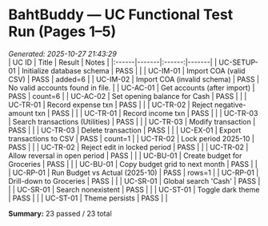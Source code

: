 # BahtBuddy — UC Functional Test Run (Pages 1–5)
_Generated: 2025-10-27 21:43:29_  
| UC ID | Title | Result | Notes |
|:------|-------|:------:|-------|
| UC-SETUP-01 | Initialize database schema | PASS |  |
| UC-IM-01 | Import COA (valid CSV) | PASS | added=6 |
| UC-IM-02 | Import COA (invalid schema) | PASS | No valid accounts found in file. |
| UC-AC-01 | Get accounts (after import) | PASS | count=6 |
| UC-AC-02 | Set opening balance for Cash | PASS |  |
| UC-TR-01 | Record expense txn | PASS |  |
| UC-TR-02 | Reject negative-amount txn | PASS |  |
| UC-TR-01 | Record income txn | PASS |  |
| UC-TR-03 | Search transactions (Utilities) | PASS |  |
| UC-TR-03 | Modify transaction | PASS |  |
| UC-TR-03 | Delete transaction | PASS |  |
| UC-EX-01 | Export transactions to CSV | PASS | count=1 |
| UC-TR-02 | Lock period 2025-10 | PASS |  |
| UC-TR-02 | Reject edit in locked period | PASS |  |
| UC-TR-02 | Allow reversal in open period | PASS |  |
| UC-BU-01 | Create budget for Groceries | PASS |  |
| UC-BU-01 | Copy budget grid to next month | PASS |  |
| UC-RP-01 | Run Budget vs Actual (2025-10) | PASS | rows=1 |
| UC-RP-01 | Drill-down to Groceries | PASS |  |
| UC-SR-01 | Global search 'Cash' | PASS |  |
| UC-SR-01 | Search nonexistent | PASS |  |
| UC-ST-01 | Toggle dark theme | PASS |  |
| UC-ST-01 | Theme persists | PASS |  |

**Summary:** 23 passed / 23 total